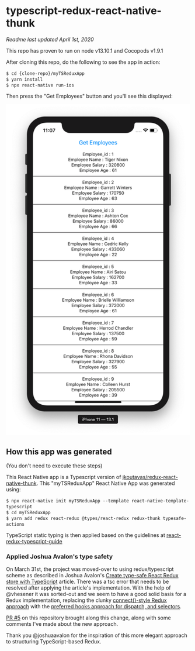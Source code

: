 # typescript-redux-react-native-thunk

*Readme last updated April 1st, 2020*

This repo has proven to run on node v13.10.1 and Cocopods v1.9.1

After cloning this repo, do the following to see the app in action:

```
$ cd {clone-repo}/myTSReduxApp
$ yarn install
$ npx react-native run-ios

```

Then press the "Get Employees" button and you'll see this displayed:


![](ScreenShot.png)


## How this app was generated

(You don't need to execute these steps)

This React Native app is a Typescript version of [jkoutavas/redux-react-native-thunk](https://github.com/jkoutavas/redux-react-native-thunk). 
This "myTSReduxApp" React Native App was generated using:

```
$ npx react-native init myTSReduxApp --template react-native-template-typescript
$ cd myTSReduxApp
$ yarn add redux react-redux @types/react-redux redux-thunk typesafe-actions
```

TypeScript static typing is then applied based on the guidelines at [react-redux-typescript-guide](https://github.com/piotrwitek/react-redux-typescript-guide)

### Applied Joshua Avalon's type safety

On March 31st, the project was moved-over to using redux/typescript scheme as described in Joshua Avalon's [Create type-safe React Redux store with TypeScript](https://joshuaavalon.io/create-type-safe-react-redux-store-with-typescript) article. There was a tsc error that needs to be resolved after applying the article's implementation. With the help of @vhesener it was sorted-out and we seem to have a good solid basis for a Redux implementation, replacing the clunky [connect()-style Redux approach](https://react-redux.js.org/api/connect) with the [preferred hooks approach for dispatch, and selectors](https://react-redux.js.org/api/hooks).

[PR #5](https://github.com/jkoutavas/typescript-redux-react-native-thunk/pull/5) on this repository brought along this change, along with some comments I've made about the new approach.

Thank you @joshuaavalon for the inspiration of this more elegant approach to structuring TypeScript-based Redux.
